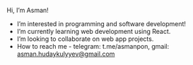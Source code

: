 Hi, I’m Asman!
- I’m interested in programming and software development!
- I’m currently learning web development using React.
- I’m looking to collaborate on web app projects.
- How to reach me - telegram: t.me/asmanpon, gmail: asman.hudaykulyyev@gmail.com


<!---
AsmanHud/AsmanHud is a ✨ special ✨ repository because its `README.md` (this file) appears on your GitHub profile.
You can click the Preview link to take a look at your changes.
--->
